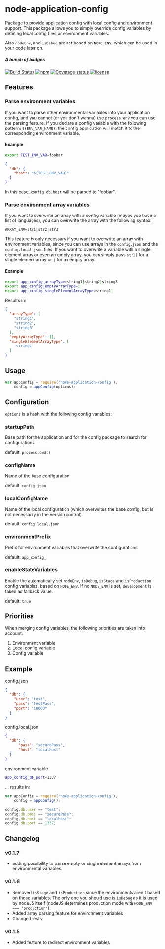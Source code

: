 # node-application-config
Package to provide application config with local config and environment support.
This package allows you to simply override config variables by defining local config files or environment variables.

Also `nodeEnv`, and `isDebug` are set based on `NODE_ENV`, which can be used in your code later on.

##### A bunch of badges

[![Build Status](https://travis-ci.org/smartive/node-application-config.svg?maxAge=3600)](https://travis-ci.org/smartive/node-application-config) [![npm](https://img.shields.io/npm/v/node-application-config.svg?maxAge=3600)](https://www.npmjs.com/package/node-application-config) [![Coverage status](https://img.shields.io/coveralls/smartive/node-application-config.svg?maxAge=3600)](https://coveralls.io/github/smartive/node-application-config) [![license](https://img.shields.io/github/license/smartive/node-application-config.svg?maxAge=2592000)](https://github.com/smartive/node-application-config)

## Features

### Parse environment variables

If you want to parse other environmental variables into your application config, and you cannot (or you don't wanna) use `process.env` you can use the parsing feature.
If you declare a config variable with the following pattern: `${ENV_VAR_NAME}`, the config application will match it to the corresponding environment variable.

#### Example

```bash
export TEST_ENV_VAR=foobar
```

```json
{
  "db": {
    "host": "${TEST_ENV_VAR}"
  }
}
```

In this case, `config.db.host` will be parsed to "foobar".

### Parse environment array variables

If you want to overwrite an array with a config variable (maybe you have a list of languages), you can overwrite the array with the following syntax:

`ARRAY_ENV=str1|str2|str3`

This feature is only necessary if you want to overwrite an array with environment variables, since you can use arrays in the `config.json` and the `config.local.json` files. If you want to overwrite a variable with a single element array or even an empty array, you can simply pass `str1|` for a single element array or `|` for an empty array.

#### Example

```bash
export app_config_arrayType=string1|string2|string3
export app_config_emptyArrayType=|
export app_config_singleElementArrayType=string1|
```

Results in:

```json
{
  "arrayType": [
    "string1",
    "string2",
    "string3"
  ],
  "emptyArrayType": [],
  "singleElementArrayType": [
    "string1"
  ]
}
```

## Usage

```javascript
var appConfig = require('node-application-config'),
    config = appConfig(options);
```


## Configuration

`options` is a hash with the following config variables:

### startupPath
Base path for the application and for the config package to search for configurations

default: `process.cwd()`

### configName
Name of the base configuration

default: `config.json`

### localConfigName
Name of the local configuration (which overwrites the base config, but is not necessarily in the version control)

default: `config.local.json`

### environmentPrefix
Prefix for environment variables that overwrite the configurations

default: `app_config_`

### enableStateVariables
Enable the automatically set `nodeEnv`, `isDebug`, `isStage` and `isProduction` config variables, based on `NODE_ENV`.
If no `NODE_ENV` is set, `development` is taken as fallback value.

default: `true`


## Priorities
When merging config variables, the following priorities are taken into account:

1. Environment variable
2. Local config variable
3. Config variable


## Example

config.json

```json
{
  "db": {
    "user": "test",
    "pass": "testPass",
    "port": "10000"
  }
}
```

config.local.json

```json
{
  "db": {
      "pass": "securePass",
      "host": "localhost"
  }
}
```
environment variable

```bash
app_config_db_port=1337
```

... results in:

```javascript
var appConfig = require('node-application-config'),
    config = appConfig();

config.db.user == "test";
config.db.pass == "securePass";
config.db.host == "localhost";
config.db.port == 1337;
```

## Changelog

### v0.1.7

- adding possibility to parse empty or single element arrays from environmental variables.

### v0.1.6

- Removed `isStage` and `isProduction` since the environments aren't based on those variables. The only one you should use is `isDebug` as it is used by nodeJS itself (nodeJS determines production mode with `NODE_ENV === 'production'`).
- Added array parsing feature for environment variables
- Changed tests

### v0.1.5

- Added feature to redirect environment variables
